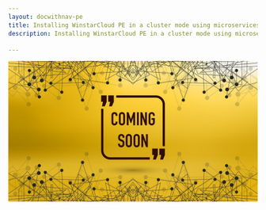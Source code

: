 ```yaml
---
layout: docwithnav-pe
title: Installing WinstarCloud PE in a cluster mode using microservices architecture
description: Installing WinstarCloud PE in a cluster mode using microservices architecture

---
```


![image](/images/coming-soon.jpg)
